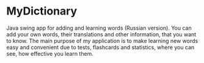 # MyDictionary
Java swing app for adding and learning words (Russian version).
You can add your own words, their translations and other information, that you want to know.
The main purpose of my application is to make learning new words easy and convenient due to tests, flashcards and statistics, where you can see, how effective you learn them.
